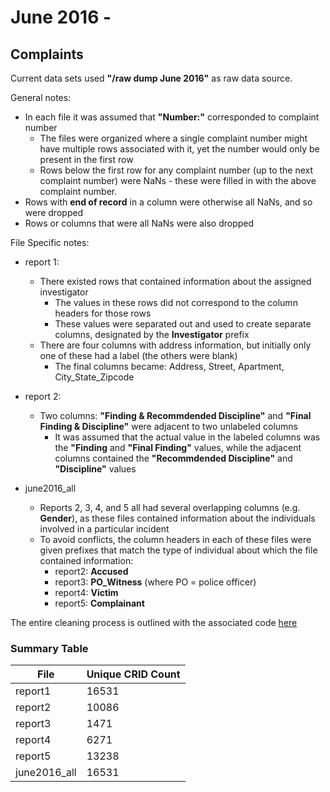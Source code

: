 # June 2016 -

## Complaints

Current data sets used **"/raw dump June 2016"** as raw data source.

General notes:
- In each file it was assumed that **"Number:"** corresponded to complaint number
  - The files were organized where a single complaint number might have multiple rows associated with it, yet the number would only be present in the first row
  - Rows below the first row for any complaint number (up to the next complaint number) were NaNs - these were filled in with the above complaint number.
- Rows with **end of record** in a column were otherwise all NaNs, and so were dropped
- Rows or columns that were all NaNs were also dropped

File Specific notes:
- report 1:
  - There existed rows that contained information about the assigned investigator
    - The values in these rows did not correspond to the column headers for those rows
    - These values were separated out and used to create separate columns, designated by the **Investigator** prefix
  - There are four columns with address information, but initially only one of these had a label (the others were blank)
    - The final columns became: Address, Street, Apartment, City_State_Zipcode

- report 2:
  - Two columns: **"Finding & Recommdended Discipline"** and **"Final Finding & Discipline"** were adjacent to two unlabeled columns
    - It was assumed that the actual value in the labeled columns was the **"Finding** and **"Final Finding"** values, while the adjacent columns contained the **"Recommdended Discipline"** and **"Discipline"** values

- june2016_all
  - Reports 2, 3, 4, and 5 all had several overlapping columns (e.g. **Gender**), as these files contained information about the individuals involved in a particular incident
  - To avoid conflicts, the column headers in each of these files were given prefixes that match the type of individual about which the file contained information:
    - report2: **Accused**
    - report3: **PO_Witness** (where PO = police officer)
    - report4: **Victim**
    - report5: **Complainant**

The entire cleaning process is outlined with the associated code [here](https://gist.github.com/DGalt/6b419549086d3aadff8b7cc072fc60b3)

### Summary Table

| File         | Unique CRID Count |
|--------------|-------------------|
| report1      | 16531             |
| report2      | 10086             |
| report3      | 1471              |
| report4      | 6271              |
| report5      | 13238             |
| june2016_all | 16531             |

